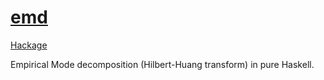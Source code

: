 # [emd][]

[Hackage][emd]

Empirical Mode decomposition (Hilbert-Huang transform) in pure Haskell.

[emd]: http://hackage.haskell.org/package/emd


